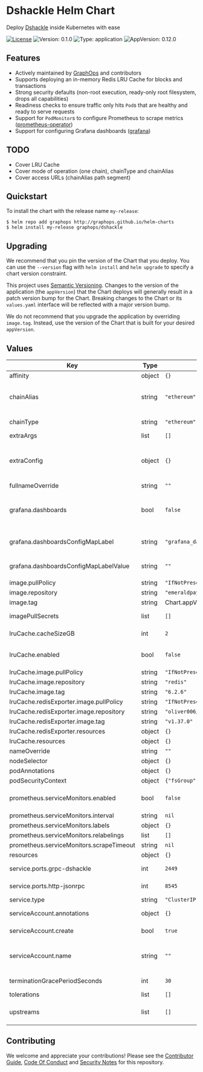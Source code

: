 # Dshackle Helm Chart

Deploy [Dshackle](https://github.com/emeraldpay/dshackle) inside Kubernetes with ease

[![License](https://img.shields.io/badge/License-Apache%202.0-blue.svg)](https://opensource.org/licenses/Apache-2.0) ![Version: 0.1.0](https://img.shields.io/badge/Version-0.1.0-informational?style=flat-square) ![Type: application](https://img.shields.io/badge/Type-application-informational?style=flat-square) ![AppVersion: 0.12.0](https://img.shields.io/badge/AppVersion-0.12.0-informational?style=flat-square)

## Features

- Actively maintained by [GraphOps](https://graphops.xyz) and contributors
- Supports deploying an in-memory Redis LRU Cache for blocks and transactions
- Strong security defaults (non-root execution, ready-only root filesystem, drops all capabilities)
- Readiness checks to ensure traffic only hits `Pod`s that are healthy and ready to serve requests
- Support for `PodMonitor`s to configure Prometheus to scrape metrics ([prometheus-operator](https://github.com/prometheus-operator/prometheus-operator))
- Support for configuring Grafana dashboards ([grafana](https://github.com/grafana/helm-charts/tree/main/charts/grafana))

## TODO

- Cover LRU Cache
- Cover mode of operation (one chain), chainType and chainAlias
- Cover access URLs (chainAlias path segment)

## Quickstart

To install the chart with the release name `my-release`:

```console
$ helm repo add graphops http://graphops.github.io/helm-charts
$ helm install my-release graphops/dshackle
```

## Upgrading

We recommend that you pin the version of the Chart that you deploy. You can use the `--version` flag with `helm install` and `helm upgrade` to specify a chart version constraint.

This project uses [Semantic Versioning](https://semver.org/). Changes to the version of the application (the `appVersion`) that the Chart deploys will generally result in a patch version bump for the Chart. Breaking changes to the Chart or its `values.yaml` interface will be reflected with a major version bump.

We do not recommend that you upgrade the application by overriding `image.tag`. Instead, use the version of the Chart that is built for your desired `appVersion`.

## Values

| Key | Type | Default | Description |
|-----|------|---------|-------------|
| affinity | object | `{}` |  |
| chainAlias | string | `"ethereum"` | The alias to give the chain when exposing on Dshackle JSON-RPC interface (e.g. release-name-dshackle-server:8545/<alias>) |
| chainType | string | `"ethereum"` | The type of chain Dshackle is connecting to, see [here](https://github.com/emeraldpay/dshackle/blob/master/src/main/kotlin/io/emeraldpay/dshackle/Global.kt#L43) |
| extraArgs | list | `[]` | Extra arguments for DShackle |
| extraConfig | object | `{}` | Extra config to pass directly to DShackle. If set, will be appended to autogenerated config and can be used to extend config and set overrides in some cases |
| fullnameOverride | string | `""` |  |
| grafana.dashboards | bool | `false` | Enable creation of Grafana dashboards. [Grafana chart](https://github.com/grafana/helm-charts/tree/main/charts/grafana#grafana-helm-chart) must be configured to search this namespace, see `sidecar.dashboards.searchNamespace` |
| grafana.dashboardsConfigMapLabel | string | `"grafana_dashboard"` | Must match `sidecar.dashboards.label` value for the [Grafana chart](https://github.com/grafana/helm-charts/tree/main/charts/grafana#grafana-helm-chart) |
| grafana.dashboardsConfigMapLabelValue | string | `""` | Must match `sidecar.dashboards.labelValue` value for the [Grafana chart](https://github.com/grafana/helm-charts/tree/main/charts/grafana#grafana-helm-chart) |
| image.pullPolicy | string | `"IfNotPresent"` | Image pull policy |
| image.repository | string | `"emeraldpay/dshackle"` | Image for Dshackle |
| image.tag | string | Chart.appVersion | Overrides the image tag |
| imagePullSecrets | list | `[]` | Pull secrets required to fetch the Image |
| lruCache.cacheSizeGB | int | `2` | Maximum size of the LRU cache in gigabytes. This must fit in-memory.  |
| lruCache.enabled | bool | `false` | Enable deploying a Redis-powered LRU Cache sidecar alongside Dshackle |
| lruCache.image.pullPolicy | string | `"IfNotPresent"` |  |
| lruCache.image.repository | string | `"redis"` | Image for Redis |
| lruCache.image.tag | string | `"6.2.6"` |  |
| lruCache.redisExporter.image.pullPolicy | string | `"IfNotPresent"` |  |
| lruCache.redisExporter.image.repository | string | `"oliver006/redis_exporter"` | Image for Redis Exporter |
| lruCache.redisExporter.image.tag | string | `"v1.37.0"` |  |
| lruCache.redisExporter.resources | object | `{}` |  |
| lruCache.resources | object | `{}` |  |
| nameOverride | string | `""` |  |
| nodeSelector | object | `{}` |  |
| podAnnotations | object | `{}` | Annotations for the `Pod` |
| podSecurityContext | object | `{"fsGroup":101337,"runAsGroup":101337,"runAsNonRoot":true,"runAsUser":101337}` | Pod-wide security context |
| prometheus.serviceMonitors.enabled | bool | `false` | Enable monitoring by creating `ServiceMonitor` CRDs ([prometheus-operator](https://github.com/prometheus-operator/prometheus-operator)) |
| prometheus.serviceMonitors.interval | string | `nil` |  |
| prometheus.serviceMonitors.labels | object | `{}` |  |
| prometheus.serviceMonitors.relabelings | list | `[]` |  |
| prometheus.serviceMonitors.scrapeTimeout | string | `nil` |  |
| resources | object | `{}` |  |
| service.ports.grpc-dshackle | int | `2449` | Service Port to expose the Dshackle gRPC API on |
| service.ports.http-jsonrpc | int | `8545` | Service Port to expose the JSON-RPC API on |
| service.type | string | `"ClusterIP"` |  |
| serviceAccount.annotations | object | `{}` | Annotations to add to the service account |
| serviceAccount.create | bool | `true` | Specifies whether a service account should be created |
| serviceAccount.name | string | `""` | The name of the service account to use. If not set and create is true, a name is generated using the fullname template |
| terminationGracePeriodSeconds | int | `30` | Amount of time to wait before force-killing containers |
| tolerations | list | `[]` |  |
| upstreams | list | `[]` | The `cluster.upstreams` object in [upstream config](https://github.com/emeraldpay/dshackle/blob/master/docs/04-upstream-config.adoc), passed directly to Dshackle |

## Contributing

We welcome and appreciate your contributions! Please see the [Contributor Guide](/CONTRIBUTING.md), [Code Of Conduct](/CODE_OF_CONDUCT.md) and [Security Notes](/SECURITY.md) for this repository.
